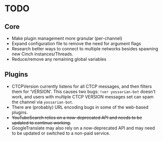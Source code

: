 TODO
====

## Core

* Make plugin management more granular (per-channel)
* Expand configuration file to remove the need for argument flags
* Research better ways to connect to multiple networks besides spawning new
Cinch instances/Threads.
* Reduce/remove any remaining global variables

## Plugins

* CTCPVersion currently listens for all CTCP messages, and then filters them
for 'VERSION'. This causes two bugs: `!ver yossarian-bot` doesn't work, and
users with multiple CTCP VERSION messages set can spam the channel via `yossarian-bot`.
* There are (probably) URL encoding bugs in some of the web-based plugins.
* ~~YouTubeSearch relies on a now-deprecated API and needs to be updated to
continue working.~~
* GoogleTranslate may also rely on a now-deprecated API and may need to be updated
or switched to a non-paid service.
